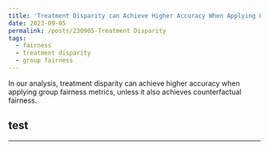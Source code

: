 ```yaml
---
title: 'Treatment Disparity can Achieve Higher Accuracy When Applying Group Fairness Metrics'
date: 2023-09-05
permalink: /posts/230905-Treatment Disparity
tags:
  - fairness
  - treatment disparity
  - group fairness
---
```


In our analysis, treatment disparity can achieve higher accuracy when applying group fairness metrics, unless it also achieves counterfactual fairness.



## test

------